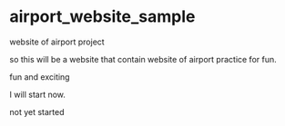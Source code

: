 # airport_website_sample
website of airport project

so this will be a website that contain website of airport practice for fun.

fun and exciting


I will start now.

not yet started
